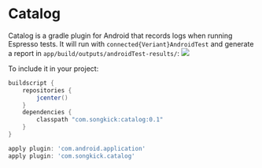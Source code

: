 # Catalog

Catalog is a gradle plugin for Android that records logs when running Espresso tests.
It will run with `connected{Veriant}AndroidTest` and generate a report in `app/build/outputs/androidTest-results/`:
![](https://github.com/CrowdSurge/catalog/screenshot.png)

To include it in your project:
```gradle
buildscript {
    repositories {
        jcenter()
    }
    dependencies {
        classpath "com.songkick:catalog:0.1"
    }
}

apply plugin: 'com.android.application'
apply plugin: 'com.songkick.catalog'
```